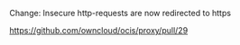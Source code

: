 Change: Insecure http-requests are now redirected to https

<https://github.com/owncloud/ocis/proxy/pull/29>
